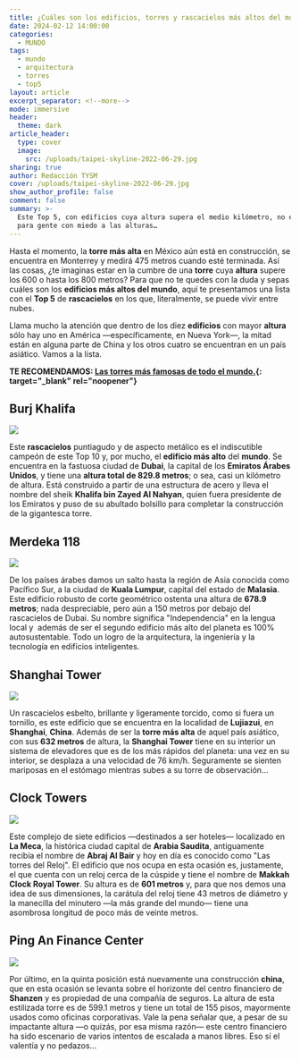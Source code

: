 ```yaml
---
title: ¿Cuáles son los edificios, torres y rascacielos más altos del mundo?
date: 2024-02-12 14:00:00
categories:
  - MUNDO
tags:
  - mundo
  - arquitectura
  - torres
  - top5
layout: article
excerpt_separator: <!--more-->
mode: immersive
header:
  theme: dark
article_header:
  type: cover
  image:
    src: /uploads/taipei-skyline-2022-06-29.jpg
sharing: true
author: Redacción TYSM
cover: /uploads/taipei-skyline-2022-06-29.jpg
show_author_profile: false
comment: false
summary: >-
  Este Top 5, con edificios cuya altura supera el medio kilómetro, no es apto
  para gente con miedo a las alturas…
---
```

Hasta el momento, la **torre más alta** en México aún está en construcción, se encuentra en Monterrey y medirá 475 metros cuando esté terminada. Así las cosas, ¿te imaginas estar en la cumbre de una **torre** cuya **altura** supere los 600 o hasta los 800 metros? Para que no te quedes con la duda y sepas cuáles son los&nbsp;**edificios más altos del mundo**, aquí te presentamos una lista con el **Top 5** de **rascacielos** en los que, literalmente, se puede vivir entre nubes.

Llama mucho la atención que dentro de los diez **edificios** con mayor **altura** sólo hay uno en América —específicamente, en Nueva York—, la mitad están en alguna parte de China y los otros cuatro se encuentran en un país asiático. Vamos a la lista.

**TE RECOMENDAMOS: [Las torres más famosas de todo el mundo.](https://blog.tonoysumariachi.com/mundo/2022/07/28/las-torres-mas-famosas-de-todo-el-mundo.html){: target="_blank" rel="noopener"}**

## Burj Khalifa

![](https://upload.wikimedia.org/wikipedia/en/thumb/9/93/Burj_Khalifa.jpg/585px-Burj_Khalifa.jpg)

Este **rascacielos** puntiagudo y de aspecto metálico es el indiscutible campeón de este Top 10 y, por mucho, el **edificio más alto** del **mundo**. Se encuentra en la fastuosa ciudad de **Dubai**, la capital de los **Emiratos Árabes Unidos**, y tiene una **altura total de 829.8 metros**; o sea, casi un kilómetro de altura. Está construido a partir de una estructura de acero y lleva el nombre del sheik&nbsp;**Khalifa bin Zayed Al Nahyan**, quien fuera presidente de los Emiratos y puso de su abultado bolsillo para completar la construcción de la gigantesca torre.

## Merdeka 118

![](https://upload.wikimedia.org/wikipedia/commons/thumb/e/ec/Views_of_the_Merdeka_118_from_Kuala_Lumpur_Tower.jpg/576px-Views_of_the_Merdeka_118_from_Kuala_Lumpur_Tower.jpg)

De los países árabes damos un salto hasta la región de Asia conocida como Pacífico Sur, a la ciudad de **Kuala Lumpur**, capital del estado de **Malasia**. Este edificio robusto de corte geométrico ostenta una altura de **678\.9 metros**; nada despreciable, pero aún a 150 metros por debajo del rascacielos de Dubai. Su nombre significa "Independencia" en la lengua local y&nbsp; además de ser el segundo edificio más alto del planeta es 100% autosustentable. Todo un logro de la arquitectura, la ingeniería y la tecnología en edificios inteligentes.

## Shanghai Tower

![](https://upload.wikimedia.org/wikipedia/commons/thumb/f/fb/Shanghai_-_Shanghai_Tower_-_0002.jpg/1024px-Shanghai_-_Shanghai_Tower_-_0002.jpg)

Un rascacielos esbelto, brillante y ligeramente torcido, como si fuera un tornillo, es este edificio que se encuentra en la localidad de **Lujiazui**, en **Shanghai**, **China**. Además de ser la **torre más alta** de aquel país asiático, con sus **632 metros** de altura, la **Shanghai Tower** tiene en su interior un sistema de elevadores que es de los más rápidos del planeta: una vez en su interior, se desplaza a una velocidad de 76 km/h. Seguramente se sienten mariposas en el estómago mientras subes a su torre de observación…&nbsp;

## Clock Towers

![](https://upload.wikimedia.org/wikipedia/en/thumb/f/f4/Abraj-al-Bait-Towers.JPG/768px-Abraj-al-Bait-Towers.JPG)

Este complejo de siete edificios —destinados a ser hoteles— localizado en **La Meca**, la histórica ciudad capital de **Arabia Saudita**, antiguamente recibía el nombre de **Abraj Al Bair** y hoy en día es conocido como "Las torres del Reloj". El edificio que nos ocupa en esta ocasión es, justamente, el que cuenta con un reloj cerca de la cúspide y tiene el nombre de&nbsp;**Makkah Clock Royal Tower**. Su altura es de **601 metros** y, para que nos demos una idea de sus dimensiones, la carátula del reloj tiene 43 metros de diámetro y la manecilla del minutero —la más grande del mundo— tiene una asombrosa longitud de poco más de veinte metros.

## Ping An Finance Center

![](https://upload.wikimedia.org/wikipedia/commons/thumb/f/f2/Commercial_area_of_futian_to_east2020_%284to3%29.jpg/767px-Commercial_area_of_futian_to_east2020_%284to3%29.jpg)

Por último, en la quinta posición está nuevamente una construcción **china**, que en esta ocasión se levanta sobre el horizonte del centro financiero de **Shanzen** y es propiedad de una compañía de seguros. La altura de esta estilizada torre es de 599.1 metros y tiene un total de 155 pisos, mayormente usados como oficinas corporativas. Vale la pena señalar que, a pesar de su impactante altura —o quizás, por esa misma razón— este centro financiero ha sido escenario de varios intentos de escalada a manos libres. Eso sí el valentía y no pedazos…&nbsp;